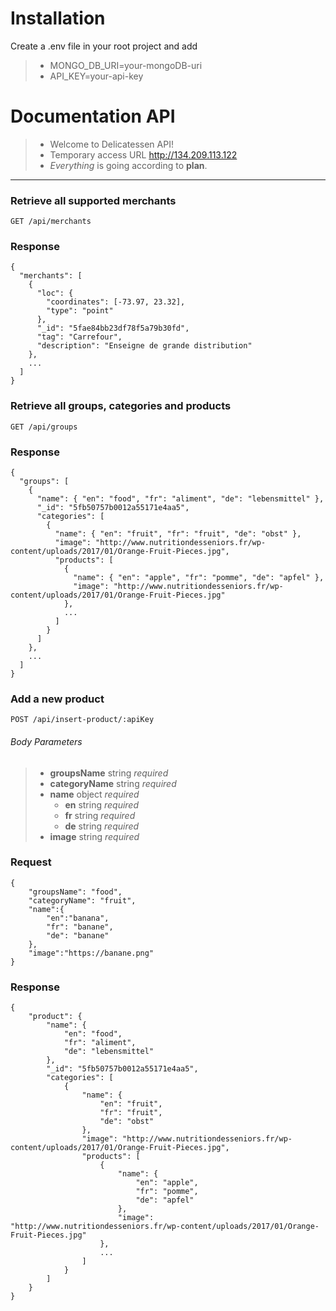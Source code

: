 # Installation

Create a .env file in your root project and add

> - MONGO_DB_URI=your-mongoDB-uri
> - API_KEY=your-api-key

# Documentation API

> - Welcome to Delicatessen API!
> - Temporary access URL http://134.209.113.122
> - _Everything_ is going according to **plan**.

---

### Retrieve all supported merchants

```
GET /api/merchants
```

### Response

```
{
  "merchants": [
    {
      "loc": {
        "coordinates": [-73.97, 23.32],
        "type": "point"
      },
      "_id": "5fae84bb23df78f5a79b30fd",
      "tag": "Carrefour",
      "description": "Enseigne de grande distribution"
    },
    ...
  ]
}
```

### Retrieve all groups, categories and products

```
GET /api/groups
```

### Response

```
{
  "groups": [
    {
      "name": { "en": "food", "fr": "aliment", "de": "lebensmittel" },
      "_id": "5fb50757b0012a55171e4aa5",
      "categories": [
        {
          "name": { "en": "fruit", "fr": "fruit", "de": "obst" },
          "image": "http://www.nutritiondesseniors.fr/wp-content/uploads/2017/01/Orange-Fruit-Pieces.jpg",
          "products": [
            {
              "name": { "en": "apple", "fr": "pomme", "de": "apfel" },
              "image": "http://www.nutritiondesseniors.fr/wp-content/uploads/2017/01/Orange-Fruit-Pieces.jpg"
            },
            ...
          ]
        }
      ]
    },
    ...
  ]
}
```

### Add a new product

```
POST /api/insert-product/:apiKey
```

###### Body Parameters

> - **groupsName** string _required_
> - **categoryName** string _required_
> - **name** object _required_
>   - **en** string _required_
>   - **fr** string _required_
>   - **de** string _required_
> - **image** string _required_

### Request

```
{
	"groupsName": "food",
	"categoryName": "fruit",
	"name":{
		"en":"banana",
		"fr": "banane",
		"de": "banane"
	},
	"image":"https://banane.png"
}
```

### Response

```
{
    "product": {
        "name": {
            "en": "food",
            "fr": "aliment",
            "de": "lebensmittel"
        },
        "_id": "5fb50757b0012a55171e4aa5",
        "categories": [
            {
                "name": {
                    "en": "fruit",
                    "fr": "fruit",
                    "de": "obst"
                },
                "image": "http://www.nutritiondesseniors.fr/wp-content/uploads/2017/01/Orange-Fruit-Pieces.jpg",
                "products": [
                    {
                        "name": {
                            "en": "apple",
                            "fr": "pomme",
                            "de": "apfel"
                        },
                        "image": "http://www.nutritiondesseniors.fr/wp-content/uploads/2017/01/Orange-Fruit-Pieces.jpg"
                    },
                    ...
                ]
            }
        ]
    }
}
```
